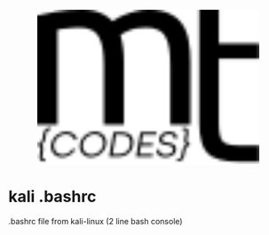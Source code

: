 <p align="center"><a href="https://www.kali.org/" target="_blank"><img src="https://github.com/mtaopp/laravel-fortify/blob/main/public/svg/logo.svg" width="400"></a></p>

# kali .bashrc
.bashrc file from kali-linux (2 line bash console)
